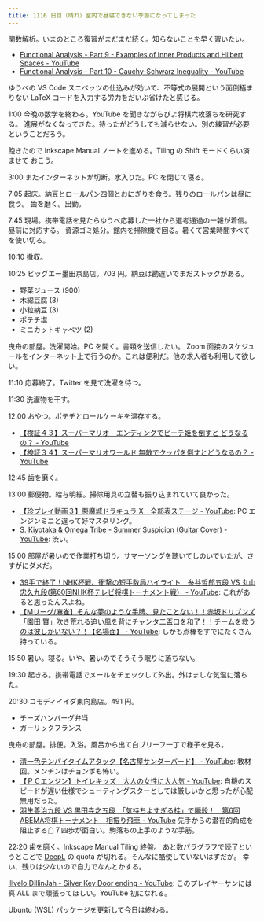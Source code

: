 ```yaml
---
title: 1116 日目（晴れ）室内で昼寝できない季節になってしまった
---
```


関数解析。いまのところ復習がまだまだ続く。知らないことを早く習いたい。

* [Functional Analysis - Part 9 - Examples of Inner Products and Hilbert Spaces - YouTube](https://www.youtube.com/watch?v=eiD6OueArHE&list=PLBh2i93oe2qsGKDOsuVVw-OCAfprrnGfr&index=9)
* [Functional Analysis - Part 10 - Cauchy-Schwarz Inequality - YouTube](https://www.youtube.com/watch?v=4HOvKSPl6yM&list=PLBh2i93oe2qsGKDOsuVVw-OCAfprrnGfr&index=10)

ゆうべの VS Code スニペッツの仕込みが効いて、不等式の展開という面倒極まりない
LaTeX コードを入力する労力をだいぶ省けたと感じる。

1:00 今晩の数学を終わる。YouTube を聞きながらぴよ将棋六枚落ちを研究する。
進展がなくなってきた。待ったがどうしても減らせない。別の練習が必要ということだろう。

飽きたので Inkscape Manual ノートを進める。Tiling の Shift モードくらい済ませて
おこう。

3:00 またインターネットが切断。水入りだ。PC を閉じて寝る。

7:05 起床。納豆とロールパン四個とおにぎりを食う。残りのロールパンは昼に食う。
歯を磨く。出勤。

7:45 現場。携帯電話を見たらゆうべ応募した一社から選考通過の一報が着信。昼前に対応する。
資源ゴミ処分。館内を掃除機で回る。暑くて営業時間すべてを使い切る。

10:10 撤収。

10:25 ビッグエー墨田京島店。703 円。納豆は勘違いでまだストックがある。

* 野菜ジュース (900)
* 木綿豆腐 (3)
* 小粒納豆 (3)
* ポテチ塩
* ミニカットキャベツ (2)

曳舟の部屋。洗濯開始。PC を開く。書類を送信したい。
Zoom 面接のスケジュールをインターネット上で行うのか。これは便利だ。他の求人者も利用して欲しい。

11:10 応募終了。Twitter を見て洗濯を待つ。

11:30 洗濯物を干す。

12:00 おやつ。ポテチとロールケーキを温存する。

* [【検証４３】スーパーマリオ　エンディングでピーチ姫を倒すと どうなるの？ - YouTube](https://www.youtube.com/watch?v=Y2uGL6jq8LA)
* [【検証３４】スーパーマリオワールド 無敵でクッパを倒すとどうなるの？ - YouTube](https://www.youtube.com/watch?v=IOlWFxoz1Vs)

12:45 歯を磨く。

13:00 郵便物。給与明細。掃除用具の立替も振り込まれていて良かった。

* [【珍プレイ動画３】悪魔城ドラキュラ X　全部表ステージ - YouTube](https://www.youtube.com/watch?v=vwTphWSnAbc):
  PC エンジンミニと違って好マスタリング。
* [S. Kiyotaka &amp; Omega Tribe - Summer Suspicion (Guitar Cover) - YouTube](https://www.youtube.com/watch?v=KsVV1q37dpc):
  渋い。

15:00 部屋が暑いので作業打ち切り。サマーソングを聴いてしのいでいたが、さすがにダメだ。

* [39手で終了！NHK杯戦、衝撃の短手数局ハイライト　糸谷哲郎五段 VS 丸山忠久九段(第60回NHK杯テレビ将棋トーナメント戦） - YouTube](https://www.youtube.com/watch?v=L-867VBHuVI):
  これがあると思ったんスよね。
* [【Mリーグ/麻雀】そんな夢のような手牌、見たことない！！赤坂ドリブンズ「園田 賢」吹き荒れる追い風を背にチャンタ二盃口を和了！！チームを救うのは彼しかいない？！【名場面】 - YouTube](https://www.youtube.com/watch?v=e4F7Xervd2E):
  しかも点棒をすでにたくさん持っている。

15:50 暑い。寝る。いや、暑いのでそうそう眠りに落ちない。

19:30 起きる。携帯電話でメールをチェックして外出。外はましな気温に落ちた。

20:30 コモディイイダ東向島店。491 円。

* チーズハンバーグ弁当
* ガーリックフランス

曳舟の部屋。排便。入浴。風呂から出て白ブリーフ一丁で様子を見る。

* [清一色テンパイタイムアタック【名古屋サンダーバード】 - YouTube](https://www.youtube.com/watch?v=qJCyIOTeK7g):
  教材回。メンチンはチョンボも怖い。
* [【ＰＣエンジン】トイレキッズ　大人の女性に大人気 - YouTube](https://www.youtube.com/watch?v=cmZ6ilvgKOI):
  自機のスピードが遅い仕様でシューティングスターとしては厳しいかと思ったが心配無用だった。
* [羽生善治九段 VS 黒田尭之五段　「気持ちよすぎる桂」で瞬殺！　第6回ABEMA将棋トーナメント　相振り飛車 - YouTube](https://www.youtube.com/watch?v=jSoOde9Foz8)
  先手からの潜在的角成を阻止する☖７四歩が面白い。駒落ちの上手のような手筋。

22:20 歯を磨く。Inkscape Manual Tiling 終盤。
あと数パラグラフで読了というとことで [DeepL] の quota が切れる。そんなに酷使していないはずだが。
幸い、残りは少ないので自力でなんとかする。

[Illvelo DillinJah - Silver Key Door ending - YouTube](https://www.youtube.com/watch?v=fQ29eZMdK5s):
このプレイヤーサンには真 ALL まで頑張ってほしい。YouTube 初になれる。

Ubuntu (WSL) パッケージを更新して今日は終わる。

[DeepL]: https://www.deepl.com/translator
